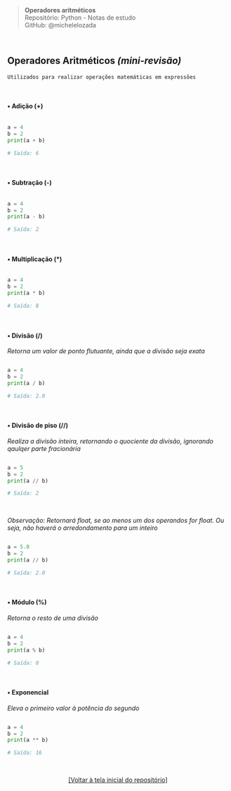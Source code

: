> **Operadores aritméticos**  
> Repositório: Python - Notas de estudo     
> GitHub: @michelelozada
&nbsp;
     
&nbsp;  
## Operadores Aritméticos *(mini-revisão)*
```
Utilizados para realizar operações matemáticas em expressões
```

&nbsp;  

#### • Adição (+)
```py

a = 4
b = 2
print(a + b)  

# Saída: 6
```

&nbsp; 

#### • Subtração (-)
```py

a = 4
b = 2
print(a - b)  

# Saída: 2
```

&nbsp; 

#### • Multiplicação (*)
```py

a = 4
b = 2
print(a * b)  

# Saída: 8
```

&nbsp; 

#### • Divisão (/)
*Retorna um valor de ponto flutuante, ainda que a divisão seja exata*  
```py

a = 4
b = 2
print(a / b)  

# Saída: 2.0
```

&nbsp; 

#### • Divisão de piso (//)
*Realiza a divisão inteira, retornando o quociente da divisão, ignorando qaulqer parte fracionária*
```py

a = 5
b = 2
print(a // b)

# Saída: 2
```

&nbsp; 

*Observação: Retornará float, se ao menos um dos operandos for float. Ou seja, não haverá o arredondamento para um inteiro*
```py

a = 5.0
b = 2
print(a // b)

# Saída: 2.0
```

&nbsp; 

#### • Módulo (%)
*Retorna o resto de uma divisão*
```py

a = 4
b = 2
print(a % b)  

# Saída: 0
```

&nbsp; 

#### • Exponencial
*Eleva o primeiro valor à potência do segundo*
```py

a = 4
b = 2
print(a ** b) 

# Saída: 16
```

&nbsp;

<div align="center">
<a href="https://github.com/michelelozada/Python-Study-Notes">[Voltar à tela inicial do repositório]</a>
</div>